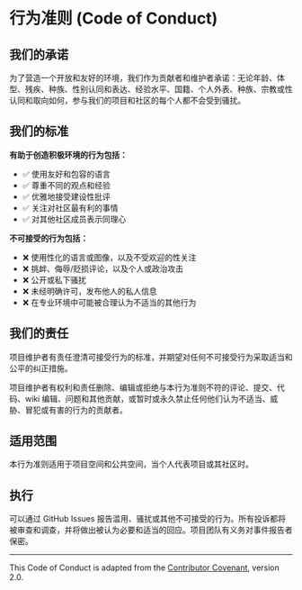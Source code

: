 # 行为准则 (Code of Conduct)

## 我们的承诺

为了营造一个开放和友好的环境，我们作为贡献者和维护者承诺：无论年龄、体型、残疾、种族、性别认同和表达、经验水平、国籍、个人外表、种族、宗教或性认同和取向如何，参与我们的项目和社区的每个人都不会受到骚扰。

## 我们的标准

**有助于创造积极环境的行为包括：**

- ✅ 使用友好和包容的语言
- ✅ 尊重不同的观点和经验
- ✅ 优雅地接受建设性批评
- ✅ 关注对社区最有利的事情
- ✅ 对其他社区成员表示同理心

**不可接受的行为包括：**

- ❌ 使用性化的语言或图像，以及不受欢迎的性关注
- ❌ 挑衅、侮辱/贬损评论，以及个人或政治攻击
- ❌ 公开或私下骚扰
- ❌ 未经明确许可，发布他人的私人信息
- ❌ 在专业环境中可能被合理认为不适当的其他行为

## 我们的责任

项目维护者有责任澄清可接受行为的标准，并期望对任何不可接受行为采取适当和公平的纠正措施。

项目维护者有权利和责任删除、编辑或拒绝与本行为准则不符的评论、提交、代码、wiki 编辑、问题和其他贡献，或暂时或永久禁止任何他们认为不适当、威胁、冒犯或有害的行为的贡献者。

## 适用范围

本行为准则适用于项目空间和公共空间，当个人代表项目或其社区时。

## 执行

可以通过 GitHub Issues 报告滥用、骚扰或其他不可接受的行为。所有投诉都将被审查和调查，并将做出被认为必要和适当的回应。项目团队有义务对事件报告者保密。

---

This Code of Conduct is adapted from the [Contributor Covenant](https://www.contributor-covenant.org), version 2.0.

